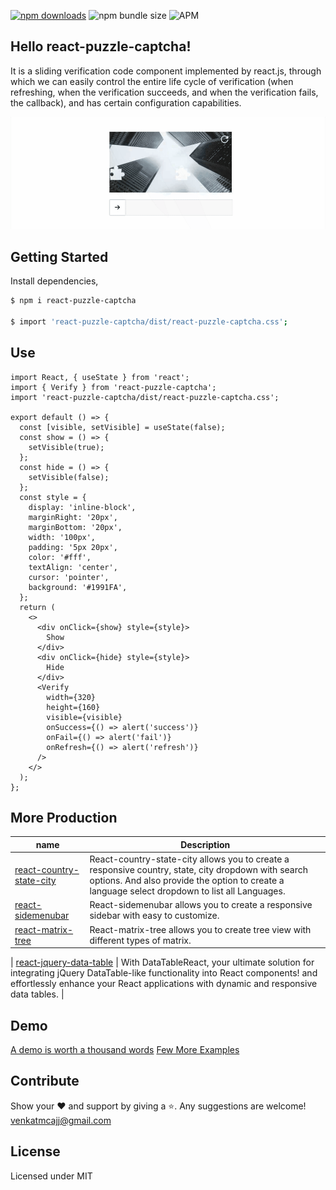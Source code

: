 [![npm downloads](https://img.shields.io/npm/dm/react-puzzle-captcha.svg?style=flat-square)](http://npm-stat.com/charts.html?package=react-puzzle-captcha) ![npm bundle size](https://img.shields.io/bundlephobia/minzip/react-puzzle-captcha) ![APM](https://img.shields.io/npm/l/react-puzzle-captcha?style=flat-square)

## Hello react-puzzle-captcha!

It is a sliding verification code component implemented by react.js, through which we can easily control the entire life cycle of verification (when refreshing, when the verification succeeds, and when the verification fails, the callback), and has certain configuration capabilities.

![demo.gif](https://raw.githubusercontent.com/venkatmcajj/react-puzzle-captcha/master/docs/slider.gif)

## Getting Started

Install dependencies,

```bash
$ npm i react-puzzle-captcha

$ import 'react-puzzle-captcha/dist/react-puzzle-captcha.css';
```

## Use

```tsx
import React, { useState } from 'react';
import { Verify } from 'react-puzzle-captcha';
import 'react-puzzle-captcha/dist/react-puzzle-captcha.css';

export default () => {
  const [visible, setVisible] = useState(false);
  const show = () => {
    setVisible(true);
  };
  const hide = () => {
    setVisible(false);
  };
  const style = {
    display: 'inline-block',
    marginRight: '20px',
    marginBottom: '20px',
    width: '100px',
    padding: '5px 20px',
    color: '#fff',
    textAlign: 'center',
    cursor: 'pointer',
    background: '#1991FA',
  };
  return (
    <>
      <div onClick={show} style={style}>
        Show
      </div>
      <div onClick={hide} style={style}>
        Hide
      </div>
      <Verify
        width={320}
        height={160}
        visible={visible}
        onSuccess={() => alert('success')}
        onFail={() => alert('fail')}
        onRefresh={() => alert('refresh')}
      />
    </>
  );
};
```

## More Production

| name                                                                                | Description                                                                                                                                                                                           |
| ----------------------------------------------------------------------------------- | ----------------------------------------------------------------------------------------------------------------------------------------------------------------------------------------------------- |
| [react-country-state-city](https://github.com/venkatmcajj/react-country-state-city) | React-country-state-city allows you to create a responsive country, state, city dropdown with search options. And also provide the option to create a language select dropdown to list all Languages. |
| [react-sidemenubar](https://github.com/venkatmcajj/react-sidemenubar)               | React-sidemenubar allows you to create a responsive sidebar with easy to customize.                                                                                                                   |
| [react-matrix-tree](https://github.com/venkatmcajj/react-matrix-tree)               | React-matrix-tree allows you to create tree view with different types of matrix.                                                                                                                      |

| [react-jquery-data-table](https://github.com/venkatmcajj/react-jquery-data-table)               | With DataTableReact, your ultimate solution for integrating jQuery DataTable-like functionality into React components! and effortlessly enhance your React applications with dynamic and responsive data tables.                                                                                                                  |

## Demo

[A demo is worth a thousand words](https://venkatmcajj.github.io/react-puzzle-captacha/example)
[Few More Examples](https://venkatmcajj.github.io/react-puzzle-captacha/src/verify/index.md)

## Contribute

Show your ❤️ and support by giving a ⭐. Any suggestions are welcome! venkatmcajj@gmail.com

## License

Licensed under MIT
